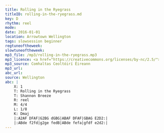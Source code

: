 ```yaml
---
title: Rolling in the Ryegrass
titleID: rolling-in-the-ryegrass.md
key: D
rhythm: reel
mode:
date: 2016-01-01
location: Arrowtown Wellington
tags: slowsession beginner
regtuneoftheweek:
slowtuneoftheweek:
mp3_file: /mp3/rolling-in-the-ryegrass.mp3
mp3_licence: <a href="https://creativecommons.org/licenses/by-nc/2.5/">CC-BY-NC-2.5</a>
mp3_source: Comhaltas Ceoltóirí Éireann
mp3_url:
abc_url:
source: Wellington
abc: |
    X: 1
    T: Rolling in the Ryegrass
    T: Shannon Breeze
    R: reel
    M: 4/4
    L: 1/8
    K: Dmaj
    |:A2AF DFAF|G2BG dGBG|ABAF DFAF|GBAG E2D2:|
    |:ABde f2fd|g2ge fedB|ABde fefa|gfdf e2d2:|
---
```

